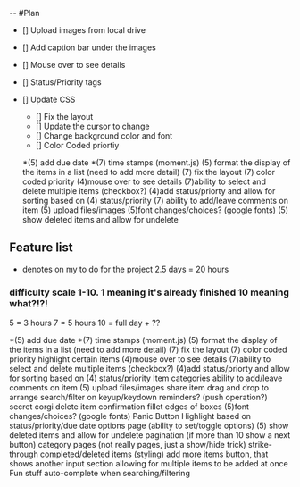 -- #Plan
- [] Upload images from local drive
- [] Add caption bar under the images
- [] Mouse over to see details
- [] Status/Priority tags
- [] Update CSS
  - [] Fix the layout
  - [] Update the cursor to change
  - [] Change background color and font
  - [] Color Coded priortiy



  *(5) add due date
  *(7) time stamps (moment.js)
  (5) format the display of the items in a list (need to add more detail)
  (7) fix the layout
  (7) color coded priority
  (4)mouse over to see details
  (7)ability to select and delete multiple items (checkbox?)
  (4)add status/priorty and allow for sorting based on 
  (4) status/priority
  (7) ability to add/leave comments on item
  (5) upload files/images
  (5)font changes/choices? (google fonts)
  (5) show deleted items and allow for undelete









<!-- # MVP
- [√] store items
 - [√] create new item
 - [√] select item
 - [√] edit/update item
 - [√] delete item -->

<!-- 
 # Detail Todo
 - [ ] Front End
   - [√] display items
   - [√] enter new item
   - [√] select item for edit
   - [√] select item for delete
   - [√] a form!

   - [ ] UI/UX
     - [ ] Confirmation of delete/update
     - [ ] Sortable list
     - [ ] Navigation/Pagination
     - [ ] Mouse over Preview
     - [ ] Searching/Filtering
     - [ ] Animations/Transitions

  - [ ] Library Considerations
    - [ ] underscore
    - [√] jquery
    - [ ] moment.js
    - [√] c3.js (charts.js)

 ## Next Steps

  - [ ] factor out common functionality
  - [ ] testing
 -->

  ## Feature list
  * denotes on my to do for the project
  2.5 days = 20 hours

  ### difficulty scale 1-10. 1 meaning it's already finished 10 meaning what?!?!

  5 = 3 hours
  7 = 5 hours
  10 = full day + ??


  *(5) add due date
  *(7) time stamps (moment.js)
  (5) format the display of the items in a list (need to add more detail)
  (7) fix the layout
  (7) color coded priority
  highlight certain items
  (4)mouse over to see details
  (7)ability to select and delete multiple items (checkbox?)
  (4)add status/priorty and allow for sorting based on 
  (4) status/priority
  Item categories
  ability to add/leave comments on item
  (5) upload files/images
  share item
  drag and drop to arrange
  search/filter on keyup/keydown
  reminders? (push operation?)
  secret corgi
  delete item confirmation
  fillet edges of boxes
  (5)font changes/choices? (google fonts)
  Panic Button
  Highlight based on status/priority/due date
  options page (ability to set/toggle options)
  (5) show deleted items and allow for undelete
  pagination (if more than 10 show a next button)
  category pages (not really pages, just a show/hide trick)
  strike-through completed/deleted items (styling)
  add more items button, that shows another input section allowing for multiple items to be added at once
  Fun stuff
  auto-complete when searching/filtering








